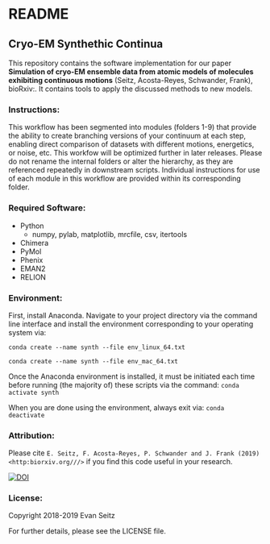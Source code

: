 # README
## Cryo-EM Synthethic Continua

This repository contains the software implementation for our paper **Simulation of cryo-EM ensemble data from atomic models of molecules exhibiting continuous motions** (Seitz, Acosta-Reyes, Schwander, Frank), bioRxiv:. It contains tools to apply the discussed methods to new models.

### Instructions:
This workflow has been segmented into modules (folders 1-9) that provide the ability to create branching versions of your continuum at each step, enabling direct comparison of datasets with different motions, energetics, or noise, etc. This workfow will be optimized further in later releases. Please do not rename the internal folders or alter the hierarchy, as they are referenced repeatedly in downstream scripts. Individual instructions for use of each module in this workflow are provided within its corresponding folder. 

### Required Software:
- Python
  - numpy, pylab, matplotlib, mrcfile, csv, itertools
- Chimera
- PyMol
- Phenix
- EMAN2
- RELION

### Environment:
First, install Anaconda. Navigate to your project directory via the command line interface and install the environment corresponding to your operating system via:

`conda create --name synth --file env_linux_64.txt`

`conda create --name synth --file env_mac_64.txt`

Once the Anaconda environment is installed, it must be initiated each time before running (the majority of) these scripts via the command: `conda activate synth`

When you are done using the environment, always exit via: `conda deactivate`

### Attribution:
Please cite `E. Seitz, F. Acosta-Reyes, P. Schwander and J. Frank (2019) <http:biorxiv.org///>` if you find this code useful in your research.

[![DOI](https://zenodo.org/badge/220536612.svg)](https://zenodo.org/badge/latestdoi/220536612)


### License:
Copyright 2018-2019 Evan Seitz

For further details, please see the LICENSE file.

